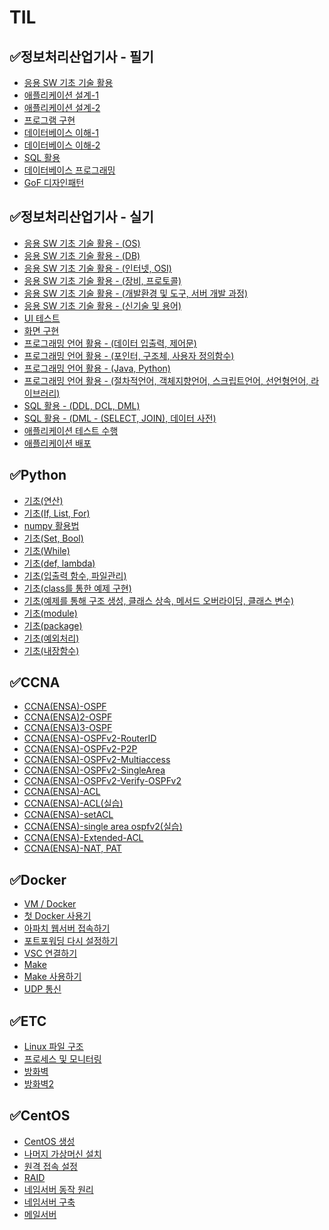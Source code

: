 # TIL
## ✅정보처리산업기사 - 필기
 - <a href = "https://velog.io/@swkiim/1-1">응용 SW 기초 기술 활용<a>
 - <a href = "https://velog.io/@swkiim/1-21">애플리케이션 설계-1<a>
 - <a href = "https://velog.io/@swkiim/1-22">애플리케이션 설계-2<a>
 - <a href = "https://velog.io/@swkiim/2-2">프로그램 구현<a>
 - <a href = "https://velog.io/@swkiim/3-11">데이터베이스 이해-1<a>
 - <a href = "https://velog.io/@swkiim/3-12">데이터베이스 이해-2<a>
 - <a href = "https://velog.io/@swkiim/3-2">SQL 활용<a>
 - <a href = "https://velog.io/@swkiim/3-3">데이터베이스 프로그래밍<a>
 - <a href = "https://velog.io/@swkiim/GoF">GoF 디자인패턴<a>
## ✅정보처리산업기사 - 실기
 - <a href = "https://velog.io/@swkiim/1-os">응용 SW 기초 기술 활용 - (OS)<a>
 - <a href = "https://velog.io/@swkiim/1-db">응용 SW 기초 기술 활용 - (DB)<a>
 - <a href = "https://velog.io/@swkiim/1-Internet-OSI">응용 SW 기초 기술 활용 - (인터넷, OSI)<a>
 - <a href = "https://velog.io/@swkiim/1-device-protocol">응용 SW 기초 기술 활용 - (장비, 프로토콜)<a>
 - <a href = "https://velog.io/@swkiim/1-develop">응용 SW 기초 기술 활용 - (개발환경 및 도구, 서버 개발 과정)<a>
 - <a href = "https://velog.io/@swkiim/NewTech">응용 SW 기초 기술 활용 - (신기술 및 용어)<a>
 - <a href = "https://velog.io/@swkiim/UI-test">UI 테스트<a>
 - <a href = "https://velog.io/@swkiim/UI">화면 구현<a>
 - <a href = "https://velog.io/@swkiim/programming-lang-1">프로그래밍 언어 활용 - (데이터 입출력, 제어문)<a>
 - <a href = "https://velog.io/@swkiim/programming-lang-2">프로그래밍 언어 활용 - (포인터, 구조체, 사용자 정의함수)<a>
 - <a href = "https://velog.io/@swkiim/programming-lang-3">프로그래밍 언어 활용 - (Java, Python)<a>
 - <a href = "https://velog.io/@swkiim/programming-lang-4">프로그래밍 언어 활용 - (절차적언어, 객체지향언어, 스크립트언어, 선언형언어, 라이브러리)<a>
 - <a href = "https://velog.io/@swkiim/SQL-1">SQL 활용 - (DDL, DCL, DML)<a>
 - <a href = "https://velog.io/@swkiim/SQL-2">SQL 활용 - (DML - (SELECT, JOIN), 데이터 사전)<a>
 - <a href = "https://velog.io/@swkiim/app-test">애플리케이션 테스트 수행<a>
 - <a href = "https://velog.io/@swkiim/app-distribute">애플리케이션 배포<a>
## ✅Python
 - <a href = "https://velog.io/@swkiim/Variables-Operator">기초(연산)<a>
 - <a href = "https://velog.io/@swkiim/If-List-For">기초(If, List, For)<a>
 - <a href = "https://velog.io/@swkiim/Numpy">numpy 활용법<a>
 - <a href = "https://velog.io/@swkiim/Set-Bool">기초(Set, Bool)<a>
 - <a href = "https://velog.io/@swkiim/While">기초(While)<a>
 - <a href = "https://velog.io/@swkiim/Function">기초(def, lambda)<a>
 - <a href = "https://velog.io/@swkiim/IO-F">기초(입출력 함수, 파일관리)<a>
 - <a href = "https://velog.io/@swkiim/class-1">기초(class를 통한 예제 구현)<a>
 - <a href = "https://velog.io/@swkiim/class-2">기초(예제를 통해 구조 생성, 클래스 상속, 메서드 오버라이딩, 클래스 변수)<a>
 - <a href = "https://velog.io/@swkiim/Module">기초(module)<a>
 - <a href = "https://velog.io/@swkiim/Package">기초(package)<a>
 - <a href = "https://velog.io/@swkiim/try-except">기초(예외처리)<a>
 - <a href = "https://velog.io/@swkiim/built-in-function">기초(내장함수)<a>
## ✅CCNA
 - <a href = "https://velog.io/@swkiim/CCNAENSA-OSPF-1">CCNA(ENSA)-OSPF<a>
 - <a href = "https://velog.io/@swkiim/CCNAENSA-OSPF-2">CCNA(ENSA)2-OSPF<a>
 - <a href = "https://velog.io/@swkiim/CCNAENSA-ospf-3">CCNA(ENSA)3-OSPF<a>
 - <a href = "https://velog.io/@swkiim/CCNAENSA-ospfv2-1">CCNA(ENSA)-OSPFv2-RouterID<a>
 - <a href = "https://velog.io/@swkiim/CCNAENSA-ospf-p2p">CCNA(ENSA)-OSPFv2-P2P<a>
 - <a href = "https://velog.io/@swkiim/CCNAENSA-ospfv2-multiaccess">CCNA(ENSA)-OSPFv2-Multiaccess<a>
 - <a href = "https://velog.io/@swkiim/CCNAENSA-ospfv2-Single-Area">CCNA(ENSA)-OSPFv2-SingleArea<a>
 - <a href = "https://velog.io/@swkiim/CCNAENSA-ospfv2-Verity">CCNA(ENSA)-OSPFv2-Verify-OSPFv2<a>
 - <a href = "https://velog.io/@swkiim/CCNAENSA-ACL">CCNA(ENSA)-ACL<a>
 - <a href = "https://velog.io/@swkiim/CCNAENSA-ACL-2">CCNA(ENSA)-ACL(실습)<a>
 - <a href = "https://velog.io/@swkiim/CCNAENSA-setACL">CCNA(ENSA)-setACL<a>
 - <a href = "https://velog.io/@swkiim/CCNAENSA-single-area-ospfv2lab">CCNA(ENSA)-single area ospfv2(실습)<a>
 - <a href = "https://velog.io/@swkiim/CCNAENSA-Extended-ACL">CCNA(ENSA)-Extended-ACL<a>
 - <a href = "https://velog.io/@swkiim/CCNAENSA-NAT-PAT">CCNA(ENSA)-NAT, PAT<a>
## ✅Docker
 - <a href = "https://velog.io/@swkiim/VMDocker">VM / Docker<a>
 - <a href = "https://velog.io/@swkiim/1stdocker">첫 Docker 사용기<a>
 - <a href = "https://velog.io/@swkiim/docker-apache">아파치 웹서버 접속하기<a>
 - <a href = "https://velog.io/@swkiim/docker-port">포트포워딩 다시 설정하기<a>
 - <a href = "https://velog.io/@swkiim/vsc-docker">VSC 연결하기<a>
 - <a href = "https://velog.io/@swkiim/Make">Make<a>
 - <a href = "https://velog.io/@swkiim/edit-makefile">Make 사용하기<a>
 - <a href = "https://velog.io/@swkiim/docker-udp">UDP 통신<a>
## ✅ETC
 - <a href = "https://velog.io/@swkiim/Linux-file-system">Linux 파일 구조<a>
 - <a href = "https://velog.io/@swkiim/proccess">프로세스 및 모니터링<a>
 - <a href = "https://velog.io/@swkiim/firewall">방화벽<a>
 - <a href = "https://velog.io/@swkiim/iptables">방화벽2<a>
## ✅CentOS
 - <a href = "https://velog.io/@swkiim/CentOS-create">CentOS 생성<a>
 - <a href = "https://velog.io/@swkiim/CentOS-create-2">나머지 가상머신 설치<a>
 - <a href = "https://velog.io/@swkiim/telnet-ssh-xrdp">원격 접속 설정<a>
 - <a href = "https://velog.io/@swkiim/RAID">RAID<a>
 - <a href = "https://velog.io/@swkiim/nameserver-1">네임서버 동작 원리<a>
 - <a href = "https://velog.io/@swkiim/nameserver-2">네임서버 구축<a>
 - <a href = "https://velog.io/@swkiim/mailserver">메일서버<a>
